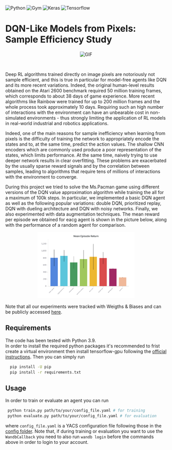 ![Python](https://img.shields.io/badge/Python-3776AB?style=for-the-badge&logo=python&logoColor=white)
![Gym](https://img.shields.io/badge/OpenAI%20Gym-0081A5?style=for-the-badge&logo=OpenAi&logoColor=white)
![Keras](https://img.shields.io/badge/Keras-D00000?style=for-the-badge&logo=Keras&logoColor=white)
![Tensorflow](https://img.shields.io/badge/TensorFlow-FF6F00?style=for-the-badge&logo=TensorFlow&logoColor=white)


# DQN-Like Models from Pixels: Sample Efficiency Study

<p align="center"> <img align="center" alt="GIF" src="assets/episode_demo.gif?raw=true" width="40%"/> </p> <br>

Deep RL algorithms trained directly on image pixels are notoriously not sample efficient, and this is true in particular for model-free agents like DQN and its more recent variations. Indeed, the original human-level results obtained on the Atari 2600 benchmark required 50 million training frames, which corresponds to about 38 days of game experience. More recent algorithms like Rainbow were trained for up to 200 million frames and the whole process took approximately 10 days. Requiring such an high number of interactions with the environment can have an unbearable cost in non-simulated environments - thus strongly limiting the application of RL models in real-world industrial and robotics applications.

Indeed, one of the main reasons for sample inefficiency when learning from pixels is the difficulty of training the network to appropriately encode the states and to, at the same time, predict the action values. The shallow CNN encoders which are commonly used produce a poor representation of the states, which limits performance. At the same time, naively trying to use deeper network results in clear overfitting. These problems are exacerbated by the usually sparse reward signals and by the correlation between samples, leading to algorithms that require tens of millions of interactions with the environment to converge.

During this project we tried to solve the Ms.Pacman game using different versions of the DQN value approximation algorithm while training the all for a maximum of 100k steps. In particular, we implemented a basic DQN agent as well as the following popular variations: double DQN, prioritized replay, DQN with dueling architecture and DQN with noisy networks. Finally, we also experimented with data augmentation techniques. The mean reward per episode we obtained for eacg agent is shown in the picture below, along with the performance of a random agent for comparison.

<p align="center">
  <img src="assets/mean_reward.png" width="60%" alt="mean episiode return">
</p>

Note that all our experiments were tracked with Weigths & Biases and can be publicly accessed [here](https://wandb.ai/mwritescode/data-efficient-rl).

## Requirements

The code has been tested with Python 3.9. <br>
In order to install the required python packages it's recommended to frist create a virtual environment then install tensorflow-gpu following the [official instructions](https://www.tensorflow.org/install/pip). Then you can simply run
```sh
  pip install -U pip
  pip install -r requirements.txt
```

## Usage
In order to train or evaluate an agent you can run
```sh
 python train.py path/to/your/config_file.yaml # for training
 python evaluate.py path/to/your/config_file.yaml # for evaluation
```
where `config_file.yaml` is a YACS configuration file following those in the [config folder](src/config/). Note that, if during training or evaluation you want to use the `WandbCallback` you need to also run `wandb login` before the commands above in order to login to your account.
